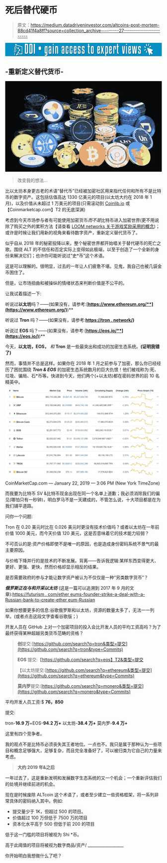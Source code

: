 # 死后替代硬币

> 原文：<https://medium.datadriveninvestor.com/altcoins-post-mortem-88cd41f4a8ff?source=collection_archive---------27----------------------->

[![](img/376ae34b1e8c527180eb516844cecb80.png)](http://www.track.datadriveninvestor.com/1B9E)

## -重新定义替代货币-

![](img/bdfa7074b3aa34acedff52f5c64304d4.png)

> 改变我的想法…

比以太坊本身更古老的术语“替代币”已经被加密社区用来指代任何和所有不是比特币的数字资产。这包括估值高达 1330 亿美元的项目(以太坊大约在 2018 年 1 月)，以及价值从未超过 1 万美元的项目(只需滚动到 [Coinlib.io](http://coinlib.io) 或【Coinmarketcap.com】T2 的无底深渊)

考虑到今天市场参与者有可能使用加密货币*而不是*比特币进入加密世界(更不用说除了购买之外的累积方法【请查看 [LOOM networks 关于游戏奖励采用的概念](https://medium.com/loom-network/games-will-be-the-catalyst-for-blockchain-mass-adoption-628f818c6c87))；或许是时候让我们用新的视角来看待数字资产，重新定义替代货币了。

似乎自从 2018 年的秘密投降以来，整个秘密世界都开始唱关于替代硬币的死亡之歌。围绕 ALT 的不信任和否定实际上变得如此极端，以至于创造了一个全新的身份来解决它们；也许你可能听说过“史*币”这个术语。

这是可以理解的。很明显，过去的一年让人们疲惫不堪。见鬼，我自己也被几袋金币困住了。

但是，让市场扭曲和被操纵的情绪状态来判断价值是不公平的。

让我试着描述一下:

听说过**以太坊**吗？——(如果没有，请参考:[**https://www.ethereum.org/**](https://www.ethereum.org/)**)**

听说过 **Tron** 吗？——(如果没有，请参考:[**https://tron . network/**](https://eos.io/)**)**

听说过 **EOS** 吗？——(如果没有，请参考:[**https://eos.io/**](https://eos.io/)**)**

今天，**以太坊，EOS，** *和* **Tron** 是一些最突出和成功的加密生态系统。**(证明我错了)**

然而，事情并不总是这样。如果你在 2018 年 1 月之前参与了加密，那么你已经经历了困扰围绕 ***Tron & EOS*** 的加密生态系统数月的巨大仇恨！他们被戏称为:死、垃圾、骗局、石*币等。快进到今天，他们两个(+以太坊)都在密码世界的前 10 名精英中。

![](img/d8f5facddc6d695584dd89c3fd70a663.png)

CoinMarketCap.com — January 22, 2019 — 3:06 PM (New York TimeZone)

而我要为比特币 SV &比特币现金出现在同一个名单上道歉；我必须消除我们的偏见(哪怕只有一秒钟)，明白罗马不是一天建成的，不管怎么说，十大项目都是在为我们铺平道路。

问你一个问题:

Tron 在 0.20 美元时比在 0.026 美元时更没有技术价值吗？或者以太坊在一年前价值 1000 美元，而今天价值 120 美元，这是否意味着它的技术能力较弱？

不可否认的是:资产价格即使不是唯一的原因，也是造成身份密码系统不景气的最主要原因。

与价格下降并行的是技术的不断发展。背离——告诉我逻辑:某样东西变得更大、更好、更强、更快，然而价格却显示相反的结果。

是否需要政府的参与才能让数字资产被认为不仅仅是一种“另类数字货币”？

***俄罗斯正在与和开采以太坊*** (这是一篇可以追溯到 2017 年 9 月的文章):[https://futurism . com/ether eums-founder-strike-a-deal-with-a-Russian-bank-to-create-ether eum-Russian](https://futurism.com/ethereums-founder-struck-a-deal-with-a-russian-bank-to-create-ethereum-russia)

如果你想要更多的信息:谷歌俄罗斯和以太坊，资源的数量太多了，无法一一列举。(或者点击这段文字查看谷歌版；)

开发人员在 GitHub 上对一个加密项目的投入会比开发人员的平均工资高吗？为了最终获得某种超越另类货币范畴的资格？

> **创**提交:[https://github.com/search?q=tron&类型=提交](https://github.com/search?q=tron&type=Commits)
> 
> **EOS** 提交:【https://github.com/search?q=eos】T2&类型=提交
> 
> 【以太坊提交:[https://github.com/search?q=ethereum&类型=提交](https://github.com/search?q=ethereum&type=Commits)
> 
> **莫内罗**提交:[https://github.com/search?q=monero&类型=提交](https://github.com/search?q=monero&type=Commits)

平均开发人员工资:$ **76，850**

提交:

tron-**16.9 万**+EOS-**94.2 万+** 以太坊-**38.4 万+** 莫内罗-**9.4 万+**

这里有四个竞争者。

我的观点不是比特币必须丧失其王者地位。一点也不。我只是属于那种认为一些项目和概念足够强大，足够复杂，而且完全准备好了，可以被归类为它自己的力量来考虑。

> **大约 2019 年&之后**

一年过去了，这是重新发明和发展数字生态系统的又一个机会；一个重新评估我们的处境并继续前进的机会。

现在是时候废除 ALTcoin 这个术语了，或者至少建立一些资格框架，将一系列非常具体的密码纳入其中。例如:

*   提交量少于 1K，但超过 500 的项目。
*   价值超过 100 万但低于 7500 万的项目
*   资本化水平高于 500 但低于前 200 的项目

低于这一门槛的项目将被视为 Shi *币。

高于此阈值的项目将被视为数字商品/资产/ __________________

你开始明白我想做什么了吧？